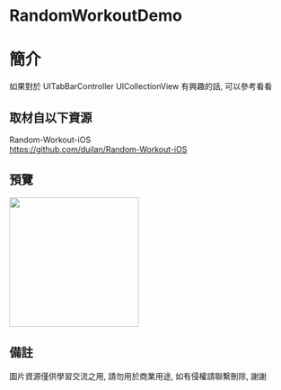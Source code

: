 # RandomWorkoutDemo

簡介
==================================
如果對於 UITabBarController UICollectionView 有興趣的話, 可以參考看看                               

取材自以下資源
--------
Random-Workout-iOS           
https://github.com/duilan/Random-Workout-iOS                                                                                                                     
                                                                                                                                                                       
預覽
--------
<p align="left">
  <img src="https://i.imgur.com/gCEetL5.png" width="230"/>
</p> 

備註
--------
圖片資源僅供學習交流之用, 請勿用於商業用途, 如有侵權請聯繫刪除, 謝謝   
